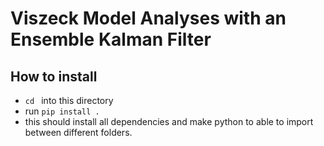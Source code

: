 # Viszeck Model Analyses with an Ensemble Kalman Filter

## How to install


- ```cd ``` into this directory
- run ``` pip install . ```
- this should install all dependencies and make python to able to import between different folders.
  

